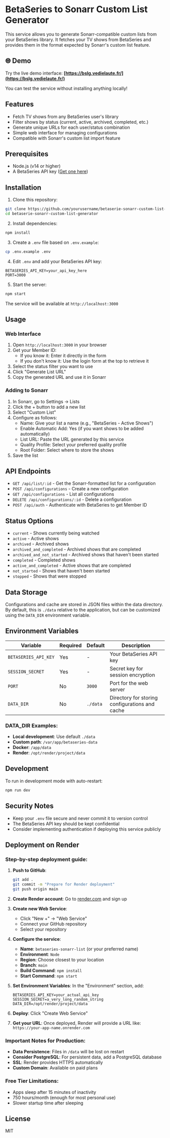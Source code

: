 # BetaSeries to Sonarr Custom List Generator

This service allows you to generate Sonarr-compatible custom lists from your BetaSeries library. It fetches your TV shows from BetaSeries and provides them in the format expected by Sonarr's custom list feature.

## 🌐 Demo

Try the live demo interface: **[https://bslg.vedielaute.fr/](https://bslg.vedielaute.fr/)**

You can test the service without installing anything locally!

## Features

- Fetch TV shows from any BetaSeries user's library
- Filter shows by status (current, active, archived, completed, etc.)
- Generate unique URLs for each user/status combination
- Simple web interface for managing configurations
- Compatible with Sonarr's custom list import feature

## Prerequisites

- Node.js (v14 or higher)
- A BetaSeries API key ([Get one here](https://www.betaseries.com/api/))

## Installation

1. Clone this repository:
```bash
git clone https://github.com/yourusername/betaserie-sonarr-custom-list-generator.git
cd betaserie-sonarr-custom-list-generator
```

2. Install dependencies:
```bash
npm install
```

3. Create a `.env` file based on `.env.example`:
```bash
cp .env.example .env
```

4. Edit `.env` and add your BetaSeries API key:
```
BETASERIES_API_KEY=your_api_key_here
PORT=3000
```

5. Start the server:
```bash
npm start
```

The service will be available at `http://localhost:3000`

## Usage

### Web Interface

1. Open `http://localhost:3000` in your browser
2. Get your Member ID:
   - If you know it: Enter it directly in the form
   - If you don't know it: Use the login form at the top to retrieve it
3. Select the status filter you want to use
4. Click "Generate List URL"
5. Copy the generated URL and use it in Sonarr

### Adding to Sonarr

1. In Sonarr, go to Settings → Lists
2. Click the + button to add a new list
3. Select "Custom List"
4. Configure as follows:
   - Name: Give your list a name (e.g., "BetaSeries - Active Shows")
   - Enable Automatic Add: Yes (if you want shows to be added automatically)
   - List URL: Paste the URL generated by this service
   - Quality Profile: Select your preferred quality profile
   - Root Folder: Select where to store the shows
5. Save the list

## API Endpoints

- `GET /api/list/:id` - Get the Sonarr-formatted list for a configuration
- `POST /api/configurations` - Create a new configuration
- `GET /api/configurations` - List all configurations
- `DELETE /api/configurations/:id` - Delete a configuration
- `POST /api/auth` - Authenticate with BetaSeries to get Member ID

## Status Options

- `current` - Shows currently being watched
- `active` - Active shows
- `archived` - Archived shows
- `archived_and_completed` - Archived shows that are completed
- `archived_and_not_started` - Archived shows that haven't been started
- `completed` - Completed shows
- `active_and_completed` - Active shows that are completed
- `not_started` - Shows that haven't been started
- `stopped` - Shows that were stopped

## Data Storage

Configurations and cache are stored in JSON files within the data directory. By default, this is `./data` relative to the application, but can be customized using the `DATA_DIR` environment variable.

## Environment Variables

| Variable | Required | Default | Description |
|----------|----------|---------|-------------|
| `BETASERIES_API_KEY` | Yes | - | Your BetaSeries API key |
| `SESSION_SECRET` | Yes | - | Secret key for session encryption |
| `PORT` | No | `3000` | Port for the web server |
| `DATA_DIR` | No | `./data` | Directory for storing configurations and cache |

### DATA_DIR Examples:
- **Local development**: Use default `./data`
- **Custom path**: `/var/app/betaseries-data`
- **Docker**: `/app/data`
- **Render**: `/opt/render/project/data`

## Development

To run in development mode with auto-restart:
```bash
npm run dev
```

## Security Notes

- Keep your `.env` file secure and never commit it to version control
- The BetaSeries API key should be kept confidential
- Consider implementing authentication if deploying this service publicly

## Deployment on Render

### Step-by-step deployment guide:

1. **Push to GitHub**:
   ```bash
   git add .
   git commit -m "Prepare for Render deployment"
   git push origin main
   ```

2. **Create Render account**: Go to [render.com](https://render.com) and sign up

3. **Create new Web Service**:
   - Click "New +" → "Web Service"
   - Connect your GitHub repository
   - Select your repository

4. **Configure the service**:
   - **Name**: `betaseries-sonarr-list` (or your preferred name)
   - **Environment**: `Node`
   - **Region**: Choose closest to your location
   - **Branch**: `main`
   - **Build Command**: `npm install`
   - **Start Command**: `npm start`

5. **Set Environment Variables**:
   In the "Environment" section, add:
   ```
   BETASERIES_API_KEY=your_actual_api_key
   SESSION_SECRET=a_very_long_random_string
   DATA_DIR=/opt/render/project/data
   ```

6. **Deploy**: Click "Create Web Service"

7. **Get your URL**: Once deployed, Render will provide a URL like:
   `https://your-app-name.onrender.com`

### Important Notes for Production:

- **Data Persistence**: Files in `/data` will be lost on restart
- **Consider PostgreSQL**: For persistent data, add a PostgreSQL database
- **SSL**: Render provides HTTPS automatically
- **Custom Domain**: Available on paid plans

### Free Tier Limitations:

- Apps sleep after 15 minutes of inactivity
- 750 hours/month (enough for most personal use)
- Slower startup time after sleeping

## License

MIT